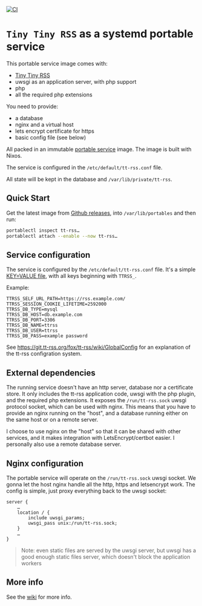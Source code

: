 [![CI](https://github.com/gdamjan/tt-rss-service/actions/workflows/ci.yml/badge.svg)](https://github.com/gdamjan/tt-rss-service/actions/workflows/ci.yml)

# `Tiny Tiny RSS` as a systemd portable service

This portable service image comes with:
* [Tiny Tiny RSS](https://tt-rss.org/)
* uwsgi as an application server, with php support
* php
* all the required php extensions

You need to provide:
* a database
* nginx and a virtual host
* lets encrypt certificate for https
* basic config file (see below)

All packed in an immutable [portable service](https://systemd.io/PORTABLE_SERVICES/) image. The image is built with
Nixos.

The service is configured in the `/etc/default/tt-rss.conf` file.

All state will be kept in the database and `/var/lib/private/tt-rss`.

## Quick Start

Get the latest image from [Github releases](https://github.com/gdamjan/tt-rss-service/releases/), into
`/var/lib/portables` and then run:

```sh
portablectl inspect tt-rss…
portablectl attach --enable --now tt-rss…
```

## Service configuration

The service is configured by the `/etc/default/tt-rss.conf` file. It's a simple [KEY=VALUE
file](https://www.freedesktop.org/software/systemd/man/systemd.exec.html#EnvironmentFile=),
with all keys beginning with `TTRSS_`.

Example:
```
TTRSS_SELF_URL_PATH=https://rss.example.com/
TTRSS_SESSION_COOKIE_LIFETIME=2592000
TTRSS_DB_TYPE=mysql
TTRSS_DB_HOST=db.example.com
TTRSS_DB_PORT=3306
TTRSS_DB_NAME=ttrss
TTRSS_DB_USER=ttrss
TTRSS_DB_PASS=example password
```

See https://git.tt-rss.org/fox/tt-rss/wiki/GlobalConfig for an explanation of the tt-rss configration system.

## External dependencies

The running service doesn't have an http server, database nor a certificate store. It only includes the tt-rss application
code, uwsgi with the php plugin, and the required php extensions. It exposes the `/run/tt-rss.sock` uwsgi
protocol socket, which can be used with nginx. This means that you have
to provide an nginx running on the "host", and a database running either on the same host or on a remote server.

I choose to use nginx on the "host" so that it can be shared with other services, and it makes
integration with LetsEncrypt/certbot easier. I personally also use a remote database server.


## Nginx configuration

The portable service will operate on the `/run/tt-rss.sock` uwsgi socket. We gonna let the host nginx handle
all the http, https and letsencrypt work. The config is simple, just proxy everything back to the uwsgi socket:
```
server {
    …
    location / {
        include uwsgi_params;
        uwsgi_pass unix:/run/tt-rss.sock;
    }
    …
}
```
> Note: even static files are served by the uwsgi server, but uwsgi has a good enough static files server, which doesn't
> block the application workers

## More info

See the [wiki](https://github.com/gdamjan/tt-rss-service/wiki/) for more info.

